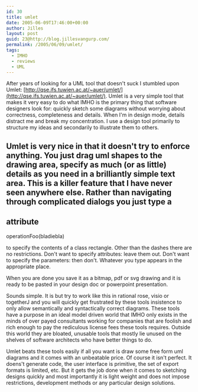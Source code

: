 ```yaml
---
id: 30
title: umlet
date: 2005-06-09T17:46:00+00:00
author: Jilles
layout: post
guid: 23@http://blog.jillesvangurp.com/
permalink: /2005/06/09/umlet/
tags:
  - IMHO
  - reviews
  - UML
---
```

 After years of looking for a UML tool that doesn't suck I stumbled upon Umlet: [http://qse.ifs.tuwien.ac.at/~auer/umlet/](http://qse.ifs.tuwien.ac.at/~auer/umlet/). Umlet is a very simple tool that makes it very easy to do what IMHO is the primary thing that software designers look for: quickly sketch some diagrams without worrying about correctness, completeness and details. When I'm in design mode, details distract me and break my concentration. I use a design tool primarily to structure my ideas and secondarily to illustrate them to others. 

Umlet is very nice in that it doesn't try to enforce anything. You just drag uml shapes to the drawing area, specify as much (or as little) details as you need in a brilliantly simple text area. This is a killer feature that I have never seen anywhere else. Rather than navigating through complicated dialogs you just type
a
-
attribute
-
operationFoo(bladiebla)

to specify the contents of a class rectangle. Other than the dashes there are no restrictions. Don't want to specify attributes: leave them out. Don't want to specify the parameters: then don't. Whatever you type appears in the appropriate place. 

When you are done you save it as a bitmap, pdf or svg drawing and it is ready to be pasted in your design doc or powerpoint presentation. 

Sounds simple. It is but try to work like this in rational rose, visio or togetherJ and you will quickly get frustrated by these tools insistence to only allow semantically and syntactically correct diagrams. These tools have a purpose in an ideal model driven world that IMHO only exists in the minds of over payed consultants working for companies that are foolish and rich enough to pay the rediculous license fees these tools requires. Outside this world they are bloated, unusable tools that mostly lie unused on the shelves of software architects who have better things to do.

Umlet beats these tools easily if all you want is draw some free form uml diagrams and it comes with an unbeatable price. Of course it isn't perfect. It doens't generate code, the user interface is primitive, the set of export formats is limited, etc. But it gets the job done when it comes to sketching designs quickly and most importantly it is light weight and does not impose restrictions, development methods or any particular design solutions. 